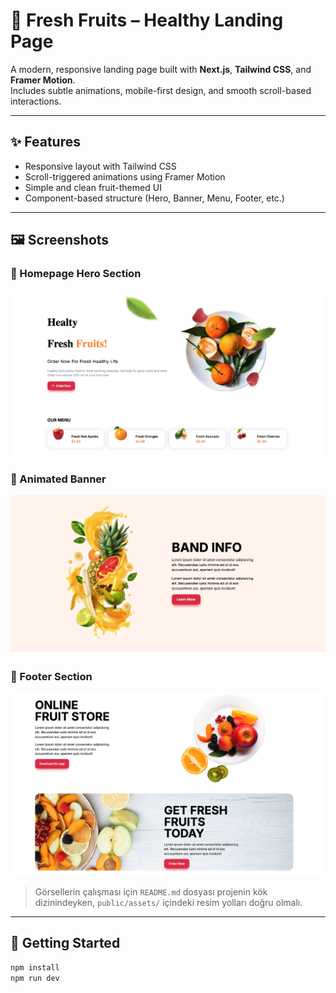 # 🍓 Fresh Fruits – Healthy Landing Page

A modern, responsive landing page built with **Next.js**, **Tailwind CSS**, and **Framer Motion**.  
Includes subtle animations, mobile-first design, and smooth scroll-based interactions.

---

## ✨ Features

- Responsive layout with Tailwind CSS
- Scroll-triggered animations using Framer Motion
- Simple and clean fruit-themed UI
- Component-based structure (Hero, Banner, Menu, Footer, etc.)

---

## 🖼️ Screenshots

### 📌 Homepage Hero Section
![Hero Section](./public/assets/readme/fruit-plate.png)

### 📌 Animated Banner
![Banner](./public/assets/readme/banner-bg.jpg)

### 📌 Footer Section
![Footer](./public/assets/readme/footer-bg.jpg)

> Görsellerin çalışması için `README.md` dosyası projenin kök dizinindeyken, `public/assets/` içindeki resim yolları doğru olmalı.

---

## 🚀 Getting Started

```bash
npm install
npm run dev